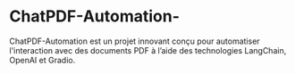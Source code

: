 # ChatPDF-Automation-
ChatPDF-Automation est un projet innovant conçu pour automatiser l'interaction avec des documents PDF à l’aide des technologies LangChain, OpenAI et Gradio.
